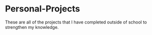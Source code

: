 # Personal-Projects
These are all of the projects that I have completed outside of school to strengthen my knowledge.
